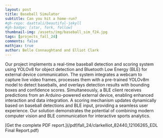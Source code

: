 ```yaml
---
layout: post
title: Baseball Simulator
subtitle: Can you hit a home-run?
#gh-repo: daattali/beautiful-jekyll
#gh-badge: [star, fork, follow]
thumbnail-img: /assets/img/baseball_sim_f24.jpg
tags: [projects_fall_24]
comments: false
mathjax: true
author: Belle Connaughtand and Elliot Clark
---
```


Our project implements a real-time baseball detection and scoring system using YOLOv8 for object
detection and Bluetooth Low Energy (BLE) for external device communication. The system integrates a
webcam to capture live video frames, processes them with a pre-trained YOLOv8m model to detect baseballs,
and overlays detection results with bounding boxes and confidence scores. Simultaneously, a BLE client receives
predictions from an Arduino-powered external device, enabling enhanced interaction and data integration. A
scoring mechanism updates dynamically based on baseball detections and BLE input, providing a seamless user
experience. Our solution demonstrates the potential of combining modern computer vision and BLE
communication for interactive sports analytics.  

[Get the complete PDF report.](/pdf/fall_24/clarkelliot_82440_12106265_EDL Final Report.pdf)

